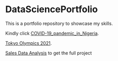 # DataSciencePortfolio
This is a portfolio repository to showcase my skills.

Kindly click [COVID-19_pandemic_in_Nigeria](https://nbviewer.org/github/Dumebi04/DataSciencePortfolio/blob/ae780798e369967e74185672d4768fbd9e93d931/EDA%20on%20COVID-19_pandemic_in_Nigeria%20.ipynb).

[Tokyo Olympics 2021](https://nbviewer.org/github/Dumebi04/DataSciencePortfolio/blob/ae780798e369967e74185672d4768fbd9e93d931/Tokyo%20Olympics%202021.ipynb).

[Sales Data Analysis](https://github.com/Dumebi04/DataSciencePortfolio/blob/main/sales_analysis.ipynb) to get the full project
